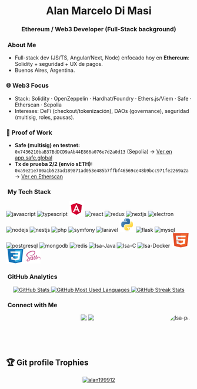<h1 align="center">Alan Marcelo Di Masi</h1>
<h3 align="center">Ethereum / Web3 Developer (Full-Stack background)</h3>

### &nbsp;About Me

- Full-stack dev (JS/TS, Angular/Next, Node) enfocado hoy en **Ethereum**: Solidity + seguridad + UX de pagos.
- Buenos Aires, Argentina.

### 🌐 Web3 Focus
- Stack: Solidity · OpenZeppelin · Hardhat/Foundry · Ethers.js/Viem · Safe · Etherscan · Sepolia
- Intereses: DeFi (checkout/tokenización), DAOs (governance), seguridad (multisig, roles, pausas).

### 🧱 Proof of Work
- **Safe (multisig) en testnet:** `0x7436210baB37BdDCD9aAb44E866a076e7d2a0d13` (Sepolia) → [Ver en app.safe.global](https://app.safe.global/home?safe=sep:0x7436210baB37BdDCD9aAb44E866a076e7d2a0d13)
- **Tx de prueba 2/2 (envío sETH):** `0xa9e21e700a1b523ad189871ad053e485b7ffbf46569ce48b9bcc971fe2269a2a` → [Ver en Etherscan](https://sepolia.etherscan.io/tx/0xa9e21e700a1b523ad189871ad053e485b7ffbf46569ce48b9bcc971fe2269a2a)

<!-- - My [Resume](https://drive.google.com/) -->

### &nbsp;My Tech Stack
<p align="left">
  <img src="https://cdn.jsdelivr.net/gh/devicons/devicon@v2.11.0/icons/javascript/javascript-plain.svg" alt="javascript" width="40" height="40"/>
<img src="https://cdn.jsdelivr.net/gh/devicons/devicon@v2.11.0/icons/typescript/typescript-plain.svg" alt="typescript" width="40" height="40"/>
  <img src="https://raw.githubusercontent.com/DennisHartrampf/DennisHartrampf/master/img/angular.svg" alt="materialui" width="40" height="40"/>
<img src="https://cdn.jsdelivr.net/gh/devicons/devicon@v2.11.0/icons/react/react-original.svg" alt="react" width="40" height="40"/>
<img src="https://cdn.jsdelivr.net/gh/devicons/devicon@v2.11.0/icons/redux/redux-original.svg" alt="redux" width="40" height="40"/>
<img src="https://cdn.jsdelivr.net/gh/devicons/devicon@v2.11.0/icons/nextjs/nextjs-original-wordmark.svg" alt="nextjs" width="40" height="40"/>
<img src="https://cdn.jsdelivr.net/gh/devicons/devicon@v2.11.0/icons/electron/electron-original.svg" alt="electron" width="40" height="40"/>
<img src="https://cdn.jsdelivr.net/gh/devicons/devicon@v2.11.0/icons/nodejs/nodejs-plain.svg" alt="nodejs" width="40" height="40"/>
<img src="https://cdn.jsdelivr.net/gh/devicons/devicon@v2.11.0/icons/nestjs/nestjs-plain.svg" alt="nestjs" width="40" height="40"/>
<img src="https://cdn.jsdelivr.net/gh/devicons/devicon@v2.11.0/icons/php/php-plain.svg" alt="php" width="40" height="40"/>
<img src="https://cdn.jsdelivr.net/npm/simple-icons@3.13.0/icons/symfony.svg" alt="symfony" width="40" height="40"/>
<img src="https://cdn.jsdelivr.net/gh/devicons/devicon@v2.11.0/icons/laravel/laravel-plain.svg" alt="laravel" width="40" height="40"/>
<img alt="Isa-Python" height="40" width="40" src="https://raw.githubusercontent.com/devicons/devicon/master/icons/python/python-original.svg">
<img src="https://cdn.jsdelivr.net/gh/devicons/devicon@v2.11.0/icons/flask/flask-original.svg" alt="flask" width="40" height="40"/>
<img src="https://cdn.jsdelivr.net/gh/devicons/devicon@v2.11.0/icons/mysql/mysql-plain-wordmark.svg" alt="mysql" width="40" height="40"/>
<img src="https://cdn.jsdelivr.net/gh/devicons/devicon@v2.11.0/icons/postgresql/postgresql-plain.svg" alt="postgresql" width="40" height="40"/>
<img src="https://cdn.jsdelivr.net/gh/devicons/devicon@v2.11.0/icons/mongodb/mongodb-plain-wordmark.svg" alt="mongodb" width="40" height="40"/>
<img src="https://cdn.jsdelivr.net/gh/devicons/devicon@v2.11.0/icons/redis/redis-plain.svg" alt="redis" width="40" height="40"/>
<img alt="Isa-Java" height="40" width="50" src="https://cdn.jsdelivr.net/gh/devicons/devicon/icons/java/java-original.svg"> 
 <img alt="Isa-C" height="40" width="50" src="https://cdn.jsdelivr.net/gh/devicons/devicon/icons/c/c-original.svg">
 <img alt="Isa-Docker" height="40" width="50" src="https://cdn.jsdelivr.net/gh/devicons/devicon/icons/docker/docker-original.svg">
  <img alt="Isa-HTML" height="40" width="50" src="https://raw.githubusercontent.com/devicons/devicon/master/icons/html5/html5-original.svg">
<img alt="Isa-CSS" height="40" width="50" src="https://raw.githubusercontent.com/devicons/devicon/master/icons/css3/css3-original.svg">
 <img src="https://raw.githubusercontent.com/devicons/devicon/master/icons/sass/sass-original.svg" alt="sass" width="40" height="40" />


### &nbsp;GitHub Analytics
  
<p align="center">
<a href="https://github.com/alan199912">
  <img src="https://github-readme-stats.vercel.app/api?username=alan199912&title_color=6FDA44&text_color=FFFFFF&show_icons=true&icon_color=6FDA44&include_all_commits=true&count_private=true&theme=synthwave" alt="GitHub Stats" height="200" />
  <img src="https://github-readme-stats.vercel.app/api/top-langs?username=alan199912&layout=compact&title_color=6FDA44&text_color=FFFFFF&theme=synthwave" alt="GitHub Most Used Languages" height="200" />
  <img src="https://github-readme-streak-stats.herokuapp.com/?user=alan199912&theme=synthwave&date_format=j%20M%5B%20Y%5D&currStreakLabel=6FDA44&fire=6FDA44&ring=6FDA44" alt="GitHub Streak Stats" height="200" />
</a>
</p>

### &nbsp;Connect with Me

<p align="center">
<a href="https://www.linkedin.com/in/alan-di-masi/"><img src="https://img.shields.io/badge/-Alan%20Di%20Masi-0077B5?style=flat-square&logo=Linkedin&logoColor=white"/></a>
<a href="mailto:alan199912@gmail.com"><img src="https://img.shields.io/badge/-alan199912-D14836?style=flat-square&logo=Gmail&logoColor=white"/></a>
  
  <img align="right" alt="Isa-pic" height="150" style="border-radius:50px;" src="https://media1.giphy.com/media/3oKIPnAiaMCws8nOsE/200.gif">
</div> <br><br><br><br><br>

## :trophy: Git profile Trophies
<p align="center"> <a href="https://github.com/ryo-ma/github-profile-trophy"><img src="https://github-profile-trophy.vercel.app/?username=alan199912&layout=compact&theme=algolia" alt="alan199912" /></a> </p>
